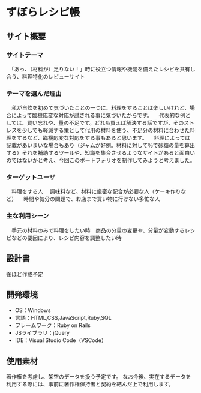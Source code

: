 # ずぼらレシピ帳

## サイト概要
### サイトテーマ
　「あっ、（材料が）足りない！」時に役立つ情報や機能を備えたレシピを共有し合う、料理特化のレビューサイト
​
### テーマを選んだ理由
　私が自炊を初めて気づいたことの一つに、料理をすることは楽しいけれど、場合によって臨機応変な対応が試される事に気づいたからです。
　代表的な例としては、買い忘れや、量の不足です。どれも買えば解決する話ですが、そのストレスを少しでも軽減する策として代用の材料を使う、不足分の材料に合わせた料理をするなど、臨機応変な対応をする事もあると思います。
　料理によっては記載があいまいな場合もあり（ジャムが好例。材料に対して％で砂糖の量を算出する）それを補助するツールや、知識を集合させるようなサイトがあると面白いのではないかと考え、今回このポートフォリオを制作してみようと考えました。

### ターゲットユーザ
　料理をする人
　調味料など、材料に厳密な配合が必要な人（ケーキ作りなど）
　時間や気分の問題で、お店まで買い物に行けない多忙な人

### 主な利用シーン
　手元の材料のみで料理をしたい時
​　商品の分量の変更や、分量が変動するレシピなどの要因により、レシピ内容を調整したい時

## 設計書
後ほど作成予定
​
## 開発環境
- OS：Windows
- 言語：HTML,CSS,JavaScript,Ruby,SQL
- フレームワーク：Ruby on Rails
- JSライブラリ：jQuery
- IDE：Visual Studio Code（VSCode）
​
## 使用素材
著作権を考慮し、架空のデータを扱う予定です。 
なお今後、実在するデータを利用する際には、事前に著作権保持者と契約を結んだ上で利用します。
